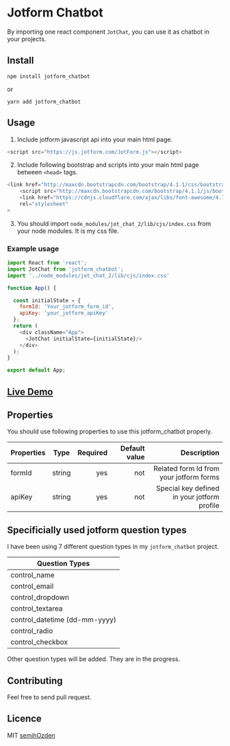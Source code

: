 # Jotform Chatbot

By importing one react component `JotChat`, you can use it as chatbot in your projects.

## Install

`npm install jotform_chatbot`

or

` yarn add jotform_chatbot `

## Usage

1.  Include jotform javascript api into your main html page.
``` javascript
<script src="https://js.jotform.com/JotForm.js"></script>
 ```
2.  Include following bootstrap and scripts into your main html page between `<head>` tags.

``` javascript
<link href="http://maxcdn.bootstrapcdn.com/bootstrap/4.1.1/css/bootstrap.min.css" rel="stylesheet">
    <script src="http://maxcdn.bootstrapcdn.com/bootstrap/4.1.1/js/bootstrap.min.js"></script>
    <link href="https://cdnjs.cloudflare.com/ajax/libs/font-awesome/4.7.0/css/font-awesome.css" type="text/css"
    rel="stylesheet"
>
```

3.  You should import ` node_modules/jot_chat_2/lib/cjs/index.css ` from your node modules. It is my css file.

### Example usage
``` javascript
import React from 'react';
import JotChat from 'jotform_chatbot';
import '../node_modules/jot_chat_2/lib/cjs/index.css'

function App() {

  const initialState = {
    formId: 'Your_jotform_form_id',
    apiKey: 'your_jotform_apiKey'
  };
  return (
    <div className="App">
      <JotChat initialState={initialState}/>
    </div>
  );
}

export default App;

```
## [Live Demo](https://semihozden.github.io/npm_jotform_tester/)


## Properties

You should use following properties to use this jotform_chatbot properly.

| Properties        | Type           | Required  | Default value | Description |
| -------------     |:-------------: | -----:    | -----:        | ---------------------------------------------:
| formId            | string         |   yes     |   not         | Related form Id from your jotform forms|
| apiKey            | string         |   yes     |   not         | Special key defined in your jotform profile |

## Specificially used jotform question types

I have been using 7 different question types in my `jotform_chatbot` project.


| Question Types        |
| -------------     |
| control_name |
| control_email |
| control_dropdown |
| control_textarea |
| control_datetime (dd-mm-yyyy) |
| control_radio |
| control_checkbox           |

Other question types will be added. They are in the progress.

## Contributing
Feel free to send pull request.

## Licence

MIT [semihOzden](https://github.com/SemihOzden)
